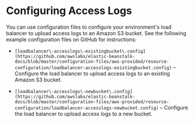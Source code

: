 # Configuring Access Logs<a name="environments-cfg-loadbalancer-accesslogs"></a>

You can use configuration files to configure your environment's load balancer to upload access logs to an Amazon S3 bucket\. See the following example configuration files on GitHub for instructions:

+ `[loadbalancer\-accesslogs\-existingbucket\.config](https://github.com/awslabs/elastic-beanstalk-docs/blob/master/configuration-files/aws-provided/resource-configuration/loadbalancer-accesslogs-existingbucket.config)` – Configure the load balancer to upload access logs to an existing Amazon S3 bucket\.

+ `[loadbalancer\-accesslogs\-newbucket\.config](https://github.com/awslabs/elastic-beanstalk-docs/blob/master/configuration-files/aws-provided/resource-configuration/loadbalancer-accesslogs-newbucket.config)` – Configure the load balancer to upload access logs to a new bucket\.